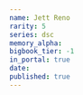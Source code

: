 ```yaml
---
name: Jett Reno
rarity: 5
series: dsc
memory_alpha:
bigbook_tier: -1
in_portal: true
date:
published: true
---
```



